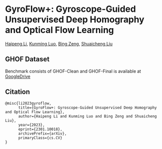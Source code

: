 # GyroFlow+: Gyroscope-Guided Unsupervised Deep Homography and Optical Flow Learning
[Haipeng Li](https://lhaippp.github.io/), [Kunming Luo](https://coolbeam.github.io/index.html), [Bing Zeng](https://scholar.google.com.hk/citations?user=4y0QncgAAAAJ&hl=zh-CN), [Shuaicheng Liu](http://www.liushuaicheng.org/)

## GHOF Dataset
Benchmark consists of GHOF-Clean and GHOF-Final is available at [GoogleDrive]( https://drive.google.com/drive/folders/1Un1rK777AEuz1tT3MJ7OTgZt2PHtIwRW?usp=sharing)

## Citation
```
@misc{li2023gyroflow,
      title={GyroFlow+: Gyroscope-Guided Unsupervised Deep Homography and Optical Flow Learning}, 
      author={Haipeng Li and Kunming Luo and Bing Zeng and Shuaicheng Liu},
      year={2023},
      eprint={2301.10018},
      archivePrefix={arXiv},
      primaryClass={cs.CV}
}
```
